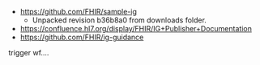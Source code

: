 * https://github.com/FHIR/sample-ig
  * Unpacked revision b36b8a0 from downloads folder.
* https://confluence.hl7.org/display/FHIR/IG+Publisher+Documentation
* https://github.com/FHIR/ig-guidance


trigger wf....